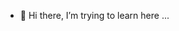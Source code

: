 - 👋 Hi there, I’m trying to learn here ...

<!---
halfonsog/halfonsog is a ✨ special ✨ repository because its `README.md` (this file) appears on your GitHub profile.
You can click the Preview link to take a look at your changes.
--->
